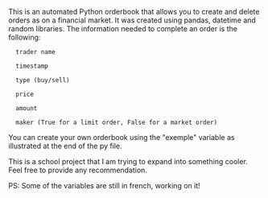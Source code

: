 This is an automated Python orderbook that allows you to create and delete orders as on a financial market.
It was created using pandas, datetime and random libraries.
The information needed to complete an order is the following: 

      trader name
      
      timestamp
      
      type (buy/sell)
      
      price
      
      amount
      
      maker (True for a limit order, False for a market order)

You can create your own orderbook using the "exemple" variable as illustrated at the end of the py file.

This is a school project that I am trying to expand into something cooler.
Feel free to provide any recommendation.

PS: Some of the variables are still in french, working on it!
